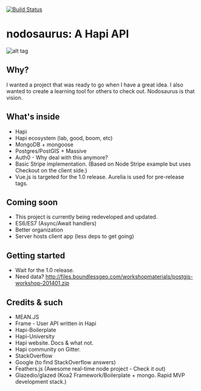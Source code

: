 
[![Build Status](https://semaphoreci.com/api/v1/thejones/nodosaurus/branches/v2-master/badge.svg)](https://semaphoreci.com/thejones/nodosaurus)

# nodosaurus: A Hapi API

![alt tag](http://www.dinosaurjungle.com/greenst_nodosaurus.jpg)

## Why?
I wanted a project that was ready to go when I have a great idea. I also wanted to create a learning tool for others to check out. Nodosaurus is that vision.

## What's inside

* Hapi
* Hapi ecosystem (lab, good, boom, etc)
* MongoDB + mongoose
* Postgres/PostGIS + Massive
* Auth0 - Why deal with this anymore?
* Basic Stripe implementation. (Based on Node Stripe example but uses Checkout on the client side.)
* Vue.js is targeted for the 1.0 release. Aurelia is used for pre-release tags.

## Coming soon

 * This project is currently being redeveloped and updated.
 * ES6/ES7 (Async/Await handlers)
 * Better organization
 * Server hosts client app (less deps to get going)


## Getting started

* Wait for the 1.0 release.
* Need data?
http://files.boundlessgeo.com/workshopmaterials/postgis-workshop-201401.zip


## Credits & such
* MEAN.JS
* Frame - User API written in Hapi
* Hapi-Boilerplate
* Hapi-University
* Hapi website. Docs & what not.
* Hapi community on Gitter.
* StackOverflow
* Google (to find StackOverflow answers)
* Feathers.js (Awesome real-time node project - Check it out)
* Glazedio/glazed (Koa2 Framework/Boilerplate + mongo. Rapid MVP development stack.)
